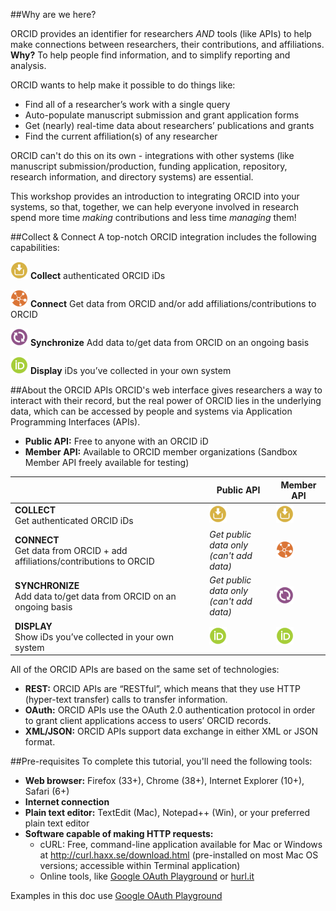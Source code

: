 ##Why are we here?

ORCID provides an identifier for researchers _AND_ tools (like APIs) to help make connections between researchers, their contributions, and affiliations. **Why?** To help people find information, and to simplify reporting and analysis.

ORCID wants to help make it possible to do things like:

* Find all of a researcher’s work with a single query
* Auto-populate manuscript submission and grant application forms
* Get (nearly) real-time data about researchers’ publications and grants
* Find the current affiliation(s) of any researcher

ORCID can't do this on its own - integrations with other systems (like manuscript submission/production, funding application, repository, research information, and directory systems) are essential. 

This workshop provides an introduction to integrating ORCID into your systems, so that, together, we can help everyone involved in research spend more time *making* contributions and less time *managing* them!

##Collect & Connect
A top-notch ORCID integration includes the following capabilities:

<img src="images/Collect_4PP.png" width="28" alt="ORCID Collect icon"/> **Collect** authenticated ORCID iDs

<img src="images/Connect_4PP.png" width="28" alt="ORCID Connect icon"/> **Connect** Get data from ORCID and/or add affiliations/contributions to ORCID

<img src="images/Synchronize_4PP.png" width="28" alt="ORCID Synchronize icon"/> **Synchronize** Add data to/get data from ORCID on an ongoing basis 

<img src="images/Display_4PP.png" width="28" alt="ORCID Display icon"/> **Display** iDs you’ve collected in your own system


##About the ORCID APIs
ORCID's web interface gives researchers a way to interact with their record, but the real power of ORCID lies in the underlying data, which can be accessed by people and systems via Application Programming Interfaces (APIs).

* **Public API:** Free to anyone with an ORCID iD
* **Member API:** Available to ORCID member organizations (Sandbox Member API freely available for testing)

|                | Public API | Member API |
| -------------- | ---------- | ---------- |
|**COLLECT**<br>Get authenticated ORCID iDs| <img src="images/Collect_4PP.png" width="28" alt="ORCID Collect icon"/> | <img src="images/Collect_4PP.png" width="28" alt="ORCID Collect icon"/> |
|**CONNECT**<br>Get data from ORCID + add affiliations/contributions to ORCID| *Get public data only<br>(can't add data)* | <img src="images/Connect_4PP.png" width="28" alt="ORCID Connect icon"/> |
|**SYNCHRONIZE**<br>Add data to/get data from ORCID on an ongoing basis| *Get public data only<br>(can't add data)* | <img src="images/Synchronize_4PP.png" width="28" alt="ORCID Synchronize icon"/> |
|**DISPLAY**<br>Show iDs you’ve collected in your own system| <img src="images/Display_4PP.png" width="28" alt="ORCID Display icon"/> | <img src="images/Display_4PP.png" width="28" alt="ORCID Display icon"/> |

All of the ORCID APIs are  based on the same set of technologies:

* **REST:** ORCID APIs are &ldquo;RESTful&rdquo;, which  means that they use HTTP (hyper-text transfer) calls to transfer information.
* **OAuth:** ORCID  APIs use the OAuth 2.0 authentication protocol in order to grant client  applications access to users&rsquo; ORCID records.
* **XML/JSON:** ORCID APIs support data exchange in either XML or JSON format.

##Pre-requisites
To complete this tutorial, you'll need the following tools:

* **Web browser:** Firefox (33+), Chrome (38+), Internet Explorer (10+), Safari (6+)
* **Internet connection**
* **Plain text editor:** TextEdit (Mac), Notepad++ (Win), or your preferred plain text editor
* **Software capable of making HTTP requests:**
    - cURL: Free, command-line application available for Mac  or Windows at <a href="http://curl.haxx.se/download.html">http://curl.haxx.se/download.html</a> (pre-installed on most Mac OS versions; accessible within Terminal application)
    - Online tools, like [Google OAuth Playground](https://developers.google.com/oauthplayground/) or [hurl.it](http://hurl.it">hurl.it)

Examples in this doc use [Google OAuth Playground](https://developers.google.com/oauthplayground/)